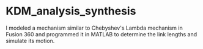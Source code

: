 # KDM_analysis_synthesis
I modeled a mechanism similar to Chebyshev's Lambda mechanism in Fusion 360 and programmed it in MATLAB to determine the link lengths and simulate its motion.
